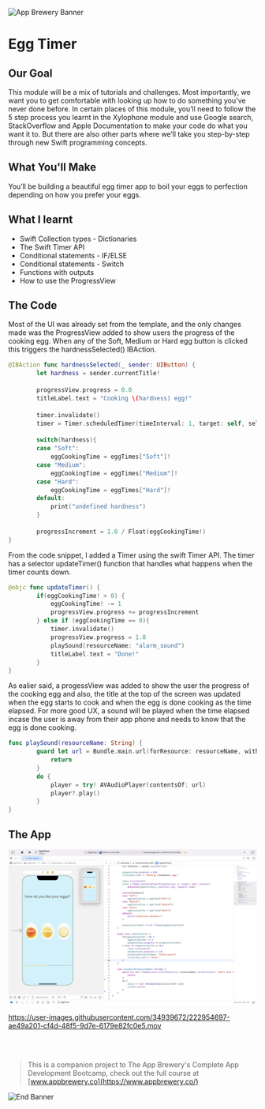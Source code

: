 ![App Brewery Banner](Documentation/AppBreweryBanner.png)

# Egg Timer

## Our Goal

This module will be a mix of tutorials and challenges. Most importantly, we want you to get comfortable with looking up how to do something you've never done before. In certain places of this module, you’ll need to follow the 5 step process you learnt in the Xylophone module and use Google search, StackOverflow and Apple Documentation to make your code do what you want it to. But there are also other parts where we’ll take you step-by-step through new Swift programming concepts. 

## What You'll Make

You’ll be building a beautiful egg timer app to boil your eggs to perfection depending on how you prefer your eggs. 

## What I learnt

* Swift Collection types - Dictionaries
* The Swift Timer API
* Conditional statements - IF/ELSE
* Conditional statements - Switch
* Functions with outputs
* How to use the ProgressView


## The Code
Most of the UI was already set from the template, and the only changes made was the ProgressView added to show users the 
progress of the cooking egg. When any of the Soft, Medium or Hard egg button is clicked this triggers the hardnessSelected() 
IBAction.

```swift
@IBAction func hardnessSelected(_ sender: UIButton) {
        let hardness = sender.currentTitle!
        
        progressView.progress = 0.0
        titleLabel.text = "Cooking \(hardness) egg!"
        
        timer.invalidate()
        timer = Timer.scheduledTimer(timeInterval: 1, target: self, selector: #selector(updateTimer), userInfo: nil, repeats: true)
        
        switch(hardness){
        case "Soft":
            eggCookingTime = eggTimes["Soft"]!
        case "Medium":
            eggCookingTime = eggTimes["Medium"]!
        case "Hard":
            eggCookingTime = eggTimes["Hard"]!
        default:
            print("undefined hardness")
        }
        
        progressIncrement = 1.0 / Float(eggCookingTime!)
}
```

From the code snippet, I added a Timer using the swift Timer API. The timer has a selector updateTimer() function that handles 
what happens when the timer counts down.

```swift
@objc func updateTimer() {
        if(eggCookingTime! > 0) {
            eggCookingTime! -= 1
            progressView.progress += progressIncrement
        } else if (eggCookingTime == 0){
            timer.invalidate()
            progressView.progress = 1.0
            playSound(resourceName: "alarm_sound")
            titleLabel.text = "Done!"
        }
}
```

As ealier said, a progessView was added to show the user the progress of the cooking egg and also, the title at the top of the
screen was updated when the egg starts to cook and when the egg is done cooking as the time elapsed. For more good UX, a sound
will be played when the time elapsed incase the user is away from their app phone and needs to know that the egg is done cooking.

```swift
func playSound(resourceName: String) {
        guard let url = Bundle.main.url(forResource: resourceName, withExtension: "mp3") else {
            return
        }
        do {
            player = try! AVAudioPlayer(contentsOf: url)
            player?.play()
        }
}
```

## The App

![](Documentation/eggtimer-app-screen.png)


https://user-images.githubusercontent.com/34939672/222954697-ae49a201-cf4d-48f5-9d7e-6179e82fc0e5.mov

<br>
<br>



>This is a companion project to The App Brewery's Complete App Development Bootcamp, check out the full course at [www.appbrewery.co](https://www.appbrewery.co/)

![End Banner](Documentation/readme-end-banner.png)

